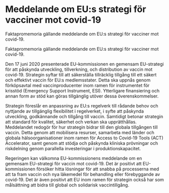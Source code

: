 # Meddelande om EU:s strategi för vacciner mot covid-19

Faktapromemoria gällande meddelande om EU:s strategi för vacciner mot covid-19.

Faktapromemoria gällande meddelande om EU:s strategi för vacciner mot covid-19.

Den 17 juni 2020 presenterade EU-kommissionen en gemensam EU-strategi för att påskynda utveckling, tillverkning, och distribution av vaccin mot covid-19. Strategin syftar till att säkerställa tillräcklig tillgång till ett säkert och effektivt vaccin för EU:s medlemsstater. Detta ska uppnås genom förköpsavtal med vaccinproducenter inom ramen för instrumentet för krisstöd (Emergency Support Instrument, ESI). Ytterligare finansiering och annan form av stöd kan göras tillgänglig utöver dessa överenskommelser.

Strategin föreslår en anpassning av EU:s regelverk till rådande behov och nyttjande av tillgänglig flexibilitet i regelverket, i syfte att påskynda
utveckling, godkännande och tillgång till vaccin. Samtidigt betonar strategin att standard för kvalitet, säkerhet och verkan ska upprätthållas. Meddelandet redogör för hur strategin bidrar till den globala tillgången till vaccin. Detta genom att mobilisera resurser, samarbeta med länder och globala hälsoorganisationer inom ramen för Access to Covid-19 Tools (ACT) Accelerator, samt genom att stödja och påskynda kliniska prövningar och riskdelning genom parallella investeringar i produktionskapacitet.

Regeringen kan välkomna EU-kommissionens meddelande om en gemensam EU-strategi för vaccin mot covid-19. Det är positivt att EU-kommissionen försöker hitta lösningar för att snabba på processerna med att ta fram vaccin och nya läkemedel för behandling eller förebyggande av covid-19. Det är även positivt att EU inom ramen för strategin också har som målsättning att bidra till global och solidarisk vaccintillgång.
